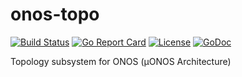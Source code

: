 # onos-topo
[![Build Status](https://travis-ci.org/onosproject/onos-topo.svg?branch=master)](https://travis-ci.org/onosproject/onos-topo)
[![Go Report Card](https://goreportcard.com/badge/github.com/onosproject/onos-topo)](https://goreportcard.com/report/github.com/onosproject/onos-topo)
[![License](https://img.shields.io/badge/License-Apache%202.0-blue.svg)](https://github.com/gojp/goreportcard/blob/master/LICENSE)
[![GoDoc](https://godoc.org/github.com/onosproject/onos-topo?status.svg)](https://godoc.org/github.com/onosproject/onos-topo)

Topology subsystem for ONOS (µONOS Architecture)
